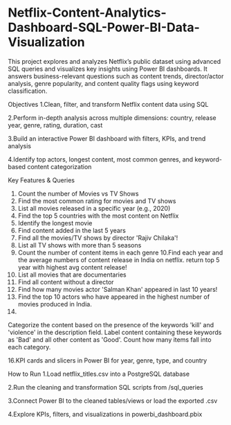 # Netflix-Content-Analytics-Dashboard-SQL-Power-BI-Data-Visualization
This project explores and analyzes Netflix’s public dataset using advanced SQL queries and visualizes key insights using Power BI dashboards. It answers business-relevant questions such as content trends, director/actor analysis, genre popularity, and content quality flags using keyword classification.

Objectives
1.Clean, filter, and transform Netflix content data using SQL

2.Perform in-depth analysis across multiple dimensions: country, release year, genre, rating, duration, cast

3.Build an interactive Power BI dashboard with filters, KPIs, and trend analysis

4.Identify top actors, longest content, most common genres, and keyword-based content categorization

Key Features & Queries
1. Count the number of Movies vs TV Shows
2. Find the most common rating for movies and TV shows
3. List all movies released in a specific year (e.g., 2020)
4. Find the top 5 countries with the most content on Netflix
5. Identify the longest movie
6. Find content added in the last 5 years
7. Find all the movies/TV shows by director 'Rajiv Chilaka'!
8. List all TV shows with more than 5 seasons
9. Count the number of content items in each genre
10.Find each year and the average numbers of content release in India on netflix. 
return top 5 year with highest avg content release!
11. List all movies that are documentaries
12. Find all content without a director
13. Find how many movies actor 'Salman Khan' appeared in last 10 years!
14. Find the top 10 actors who have appeared in the highest number of movies produced in India.
15.
Categorize the content based on the presence of the keywords 'kill' and 'violence' in 
the description field. Label content containing these keywords as 'Bad' and all other 
content as 'Good'. Count how many items fall into each category.

16.KPI cards and slicers in Power BI for year, genre, type, and country

How to Run
1.Load netflix_titles.csv into a PostgreSQL database

2.Run the cleaning and transformation SQL scripts from /sql_queries

3.Connect Power BI to the cleaned tables/views or load the exported .csv

4.Explore KPIs, filters, and visualizations in powerbi_dashboard.pbix
